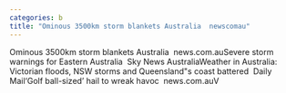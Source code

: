 ```yaml
---
categories: b
title: "Ominous 3500km storm blankets Australia  newscomau"
---
```

Ominous 3500km storm blankets Australia&nbsp;&nbsp;news.com.auSevere storm warnings for Eastern Australia&nbsp;&nbsp;Sky News AustraliaWeather in Australia: Victorian floods, NSW storms and Queensland"s coast battered&nbsp;&nbsp;Daily Mail‘Golf ball-sized’ hail to wreak havoc&nbsp;&nbsp;news.com.auV